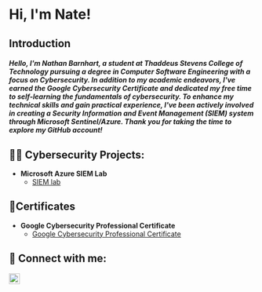 <h1>Hi, I'm Nate!

<h2>Introduction</h2>

<h5>Hello, I'm Nathan Barnhart, a student at Thaddeus Stevens College of Technology pursuing a degree in Computer Software Engineering with a focus on Cybersecurity. In addition to my academic endeavors, I've earned the Google Cybersecurity Certificate and dedicated my free time to self-learning the fundamentals of cybersecurity. To enhance my technical skills and gain practical experience, I've been actively involved in creating a Security Information and Event Management (SIEM) system through Microsoft Sentinel/Azure. Thank you for taking the time to explore my GitHub account!
</h5>


<h2>👨‍💻 Cybersecurity Projects:</h2>

- <b>Microsoft Azure SIEM Lab</b>
  - [SIEM lab](https://github.com/barneybro/SIEM_In_Azure)



<h2>📃Certificates</h2>

- <b>Google Cybersecurity Professional Certificate</b>
  - [Google Cybersecurity Professional Certificate](https://www.coursera.org/account/accomplishments/specialization/UYNX9LW4JNEK)
  

<h2> 🤳 Connect with me:</h2>

[<img align="left" alt="JoshMadakor | LinkedIn" width="22px" src="https://cdn.jsdelivr.net/npm/simple-icons@v3/icons/linkedin.svg" />][linkedin]

[linkedin]: https://www.linkedin.com/in/nathan-barnhart-9b6647294/

<!--
**joshmadakor1/joshmadakor1** is a ✨ _special_ ✨ repository because its `README.md` (this file) appears on your GitHub profile.

Here are some ideas to get you started:

- 🔭 I’m currently working on ...
- 🌱 I’m currently learning ...
- 👯 I’m looking to collaborate on ...
- 🤔 I’m looking for help with ...
- 💬 Ask me about ...
- 📫 How to reach me: ...
- 😄 Pronouns: ...
- ⚡ Fun fact: ...
-->
